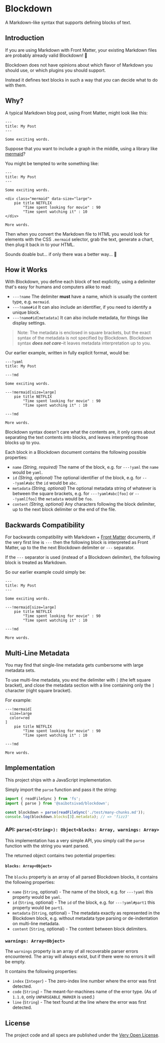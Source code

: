 # Blockdown

A Markdown-like syntax that supports defining blocks of text.

## Introduction

If you are using Markdown with Front Matter, your existing Markdown files are probably already valid Blockdown! 🎉

Blockdown does not have opinions about which flavor of Markdown you should use, or which plugins you should support.

Instead it defines text blocks in such a way that *you* can decide what to do with them.

## Why?

A typical Markdown blog post, using Front Matter, might look like this:

```
---
title: My Post
---

Some exciting words.
```

Suppose that you want to include a graph in the middle, using a library like [mermaid](https://mermaidjs.github.io/)?

You might be tempted to write something like:

```
---
title: My Post
---

Some exciting words.

<div class="mermaid" data-size="large">
    pie title NETFLIX
        "Time spent looking for movie" : 90
        "Time spent watching it" : 10
</div>

More words.
```

Then when you convert the Markdown file to HTML you would look for elements with the CSS `.mermaid` selector, grab the text, generate a chart, then plug it back in to your HTML.

Sounds doable but... if only there was a better way... 🤔

## How it Works

With Blockdown, you define each block of text explicitly, using a delimiter that's easy for humans and computers alike to read:

* `---!name` The delimiter **must** have a name, which is usually the content type, e.g. `mermaid`.
* `---!name#id` It can also include an identifier, if you need to identify a unique block.
* `---!name#id[metadata]` It can also include metadata, for things like display settings.

> Note: The metadata is enclosed in square brackets, but the exact syntax of the metadata is not specified by Blockdown. Blockdown syntax ***does not care***–it leaves metadata interpretation up to you.

Our earlier example, written in fully explicit format, would be:

```
---!yaml
title: My Post

---!md

Some exciting words.

---!mermaid[size=large]
    pie title NETFLIX
        "Time spent looking for movie" : 90
        "Time spent watching it" : 10

---!md

More words.
```

Blockdown syntax doesn't care what the contents are, it only cares about separating the text contents into blocks, and leaves interpreting those blocks up to you.

Each block in a Blockdown document contains the following possible properties:

* `name` *(String, required)* The name of the block, e.g. for `---!yaml` the `name` would be `yaml`.
* `id` *(String, optional)* The optional identifier of the block, e.g. for `---!yaml#abc` the `id` would be `abc`.
* `metadata` *(String, optional)* The optional metadata string of whatever is between the square brackets, e.g. for `---!yaml#abc[foo]` or `---!yaml[foo]` the `metadata` would be `foo`.
* `content` *(String, optional)* Any characters following the block delimiter, up to the next block delimiter or the end of the file.

## Backwards Compatibility

For backwards compatibility with Markdown + [Front Matter](https://jekyllrb.com/docs/front-matter/) documents, if the very first line is `---` then the following block is interpreted as Front Matter, up to the the next Blockdown delimiter or `---` separator.

If the `---` separator is used (instead of a Blockdown delimiter), the following block is treated as Markdown.

So our earlier example could simply be:

```
---
title: My Post
---

Some exciting words.

---!mermaid[size=large]
    pie title NETFLIX
        "Time spent looking for movie" : 90
        "Time spent watching it" : 10

---!md

More words.
```

## Multi-Line Metadata

You may find that single-line metadata gets cumbersome with large metadata sets.

To use multi-line metadata, you end the delimiter with `[` (the left square bracket), and close the metadata section with a line containing only the `]` character (right square bracket).

For example:

```
---!mermaid[
  size=large
  color=red
]
    pie title NETFLIX
        "Time spent looking for movie" : 90
        "Time spent watching it" : 10

---!md

More words.
```

## Implementation

This project ships with a JavaScript implementation.

Simply import the `parse` function and pass it the string:

```js
import { readFileSync } from 'fs';
import { parse } from '@saibotsivad/blockdown';

const blockdown = parse(readFileSync('./test/many-chunks.md'));
console.log(blockdown.blocks[3].metadata); // => 'fizz3'
```

### API: `parse(<String>): Object<blocks: Array, warnings: Array>`

This implementation has a very simple API, you simply call the `parse`
function with the string you want parsed.

The returned object contains two potential properties:

#### `blocks: Array<Object>`

The `blocks` property is an array of all parsed Blockdown blocks, it
contains the following properties:

* `name` (`String`, optional) - The name of the block, e.g. for `---!yaml` this property would be `yaml`.
* `id` (`String`, optional) - The `id` of the block, e.g. for `---!yaml#part1` this property would be `part1`.
* `metadata` (`String`, optional) - The metadata exactly as represented in the Blockdown block, e.g. without metadata type parsing or de-indentation on multi-line metadata.
* `content` (`String`, optional) - The content between block delimiters.

### `warnings: Array<Object>`

The `warnings` property is an array of all recoverable parser errors encountered. The array will always exist, but if there were no errors it will be empty.

It contains the following properties:

* `index` (`Integer`) - The zero-index line number where the error was first detected.
* `code` (`String`) - The meant-for-machines name of the error type. (As of `1.1.0`, only `UNPARSEABLE_MARKER` is used.)
* `line` (`String`) - The text found at the line where the error was first detected.

## License

The project code and all specs are published under the [Very Open License](http://veryopenlicense.com/).
